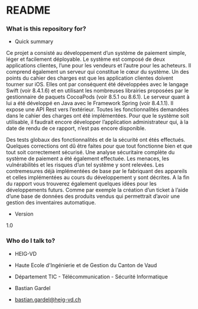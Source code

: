 # README #


### What is this repository for? ###

* Quick summary

Ce projet a consisté au développement d’un système de paiement simple, léger et facilement déployable. Le système est composé de deux applications clientes, l’une pour les vendeurs et l’autre pour les acheteurs. Il comprend également un serveur qui constitue le cœur du système.
Un des points du cahier des charges est que les application clientes doivent tourner sur iOS. Elles ont par conséquent été développées avec le langage Swift (voir 8.4.1.6) et en utilisant les nombreuses librairies proposées par le gestionnaire de paquets CocoaPods (voir 8.5.1 ou 8.6.1).
Le serveur quant à lui a été développé en Java avec le Framework Spring (voir 8.4.1.1). Il expose une API Rest vers l’extérieur.
Toutes les fonctionnalités demandées dans le cahier des charges ont été implémentées. Pour que le système soit utilisable, il faudrait encore développer l’application administrateur qui, à la date de rendu de ce rapport, n’est pas encore disponible.

Des tests globaux des fonctionnalités et de la sécurité ont étés effectués. Quelques corrections ont dû être faites pour que tout fonctionne bien et que tout soit correctement sécurisé.
Une analyse sécuritaire complète du système de paiement a été également effectuée. Les menaces, les vulnérabilités et les risques d’un tel système y sont relevées. Les contremesures déjà implémentées de base par le fabriquant des appareils et celles implémentées au cours du développement y sont décrites.
A la fin du rapport vous trouverez également quelques idées pour les développements futurs. Comme par exemple la création d’un ticket à l’aide d’une base de données des produits vendus qui permettrait d’avoir une gestion des inventaires automatique.


* Version

1.0

### Who do I talk to? ###

* HEIG-VD
* Haute Ecole d'Ingénierie et de Gestion du Canton de Vaud

* Département TIC - Télécommunication - Sécurité Informatique
* Bastian Gardel 
* bastian.gardel@heig-vd.ch